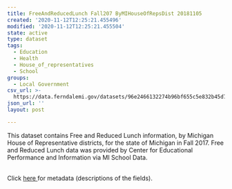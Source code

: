 ```yaml
---
title: FreeAndReducedLunch Fall207 ByMIHouseOfRepsDist 20181105
created: '2020-11-12T12:25:21.455496'
modified: '2020-11-12T12:25:21.455504'
state: active
type: dataset
tags:
  - Education
  - Health
  - House_of_representatives
  - School
groups:
  - Local Government
csv_url: >-
  https://data.ferndalemi.gov/datasets/96e2466132274b96bf655c5e832b45d7_0.csv?outSR=%7B%22latestWkid%22%3A2898%2C%22wkid%22%3A2898%7D
json_url: ''
layout: post

---
```

This dataset contains Free and Reduced Lunch information, by Michigan House of Representative districts, for the state of Michigan in Fall 2017. Free and Reduced Lunch data was provided by Center for Educational Performance and Information via MI School Data.<div><br /></div><div>Click <a href='http://www.datadrivendetroit.org/metadata/FreeReducedLunch_Fall2017_MiHouseDist_Metadata_20181107.xlsx' target='_blank'>here </a>for metadata (descriptions of the fields).<br /></div>
